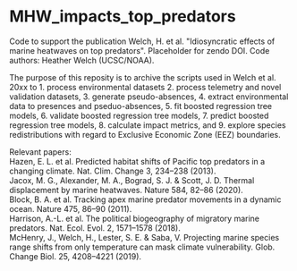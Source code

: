 # MHW_impacts_top_predators

Code to support the publication Welch, H. et al. "Idiosyncratic effects of marine heatwaves on top predators". 
Placeholder for zendo DOI. 
Code authors: Heather Welch (UCSC/NOAA). 

The purpose of this reposity is to archive the scripts used in Welch et al. 20xx to 1. process environmental datasets 2. process telemetry and novel validation datasets, 3. generate pseudo-absences, 4. extract environmental data to presences and pseduo-absences, 5. fit boosted regression tree models, 6. validate boosted regression tree models, 7. predict boosted regression tree models, 8. calculate impact metrics, and 9. explore species redistributions with regard to Exclusive Economic Zone (EEZ) boundaries.  

Relevant papers:  
Hazen, E. L. et al. Predicted habitat shifts of Pacific top predators in a changing climate. Nat. Clim. Change 3, 234–238 (2013).  
Jacox, M. G., Alexander, M. A., Bograd, S. J. & Scott, J. D. Thermal displacement by marine heatwaves. Nature 584, 82–86 (2020).  
Block, B. A. et al. Tracking apex marine predator movements in a dynamic ocean. Nature 475, 86–90 (2011).  
Harrison, A.-L. et al. The political biogeography of migratory marine predators. Nat. Ecol. Evol. 2, 1571–1578 (2018).  
McHenry, J., Welch, H., Lester, S. E. & Saba, V. Projecting marine species range shifts from only temperature can mask climate vulnerability. Glob. Change Biol. 25, 4208–4221 (2019).  
